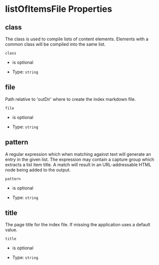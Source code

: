# listOfItemsFile Properties



## class

The class is used to compile lists of content elements. Elements with a common class will be compiled into the same list.

`class`

*   is optional

*   Type: `string`

## file

Path relative to 'outDir' where to create the index markdown file.

`file`

*   is optional

*   Type: `string`

## pattern

A regular expression which when matching against text will generate an entry in the given list. The expression may contain a capture group which extracts a list item title. A match will result in an URL-addressable HTML node being added to the output.

`pattern`

*   is optional

*   Type: `string`

## title

The page title for the index file. If missing the application uses a default value.

`title`

*   is optional

*   Type: `string`
